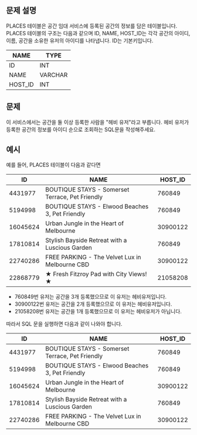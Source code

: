 ## 문제 설명
PLACES 테이블은 공간 임대 서비스에 등록된 공간의 정보를 담은 테이블입니다. PLACES 테이블의 구조는 다음과 같으며 ID, NAME, HOST_ID는 각각 공간의 아이디, 이름, 공간을 소유한 유저의 아이디를 나타냅니다. ID는 기본키입니다.

|NAME|	TYPE|
|-|-|
|ID|	INT|
|NAME|	VARCHAR|
|HOST_ID|	INT|
## 문제
이 서비스에서는 공간을 둘 이상 등록한 사람을 "헤비 유저"라고 부릅니다. 헤비 유저가 등록한 공간의 정보를 아이디 순으로 조회하는 SQL문을 작성해주세요.

## 예시
예를 들어, PLACES 테이블이 다음과 같다면

|ID|	NAME|	HOST_ID|
|-|-|-|
|4431977|	BOUTIQUE STAYS - Somerset Terrace, Pet Friendly|	760849|
|5194998|	BOUTIQUE STAYS - Elwood Beaches 3, Pet Friendly|	760849|
|16045624|	Urban Jungle in the Heart of Melbourne|	30900122|
|17810814|	Stylish Bayside Retreat with a Luscious Garden|	760849|
|22740286|	FREE PARKING - The Velvet Lux in Melbourne CBD|	30900122|
|22868779|	★ Fresh Fitzroy Pad with City Views! ★|	21058208|
- 760849번 유저는 공간을 3개 등록했으므로 이 유저는 헤비유저입니다.
- 30900122번 유저는 공간을 2개 등록했으므로 이 유저는 헤비유저입니다.
- 21058208번 유저는 공간을 1개 등록했으므로 이 유저는 헤비유저가 아닙니다.

따라서 SQL 문을 실행하면 다음과 같이 나와야 합니다.

|ID|	NAME|	HOST_ID|
|-|-|-|
|4431977|	BOUTIQUE STAYS - Somerset Terrace, Pet Friendly|	760849|
|5194998|	BOUTIQUE STAYS - Elwood Beaches 3, Pet Friendly|	760849|
|16045624|	Urban Jungle in the Heart of Melbourne|	30900122|
|17810814|	Stylish Bayside Retreat with a Luscious Garden|	760849|
|22740286|	FREE PARKING - The Velvet Lux in Melbourne CBD|	30900122|